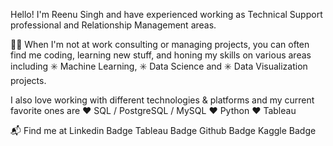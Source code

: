 
Hello! 
I'm Reenu Singh and have experienced working as Technical Support professional and Relationship Management areas.

🧑‍💻 When I'm not at work consulting or managing projects, you can often find me coding, learning new stuff, and honing my skills on various areas including ✳️ Machine Learning, ✳️ Data Science and ✳️ Data Visualization projects.

I also love working with different technologies & platforms and my current favorite ones are
❤️ SQL / PostgreSQL / MySQL
❤️ Python
❤️ Tableau

📬 Find me at
Linkedin Badge Tableau Badge Github Badge Kaggle Badge

